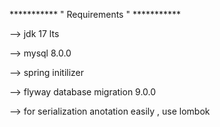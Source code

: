 *********** " Requirements " ***********



-->  jdk 17 lts

-->  mysql 8.0.0

-->  spring initilizer

-->  flyway database migration 9.0.0

-->  for serialization anotation easily , use lombok
